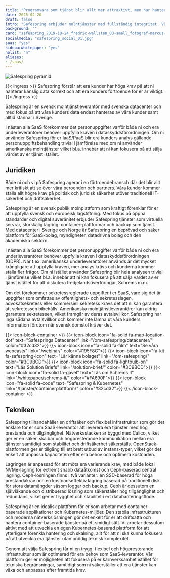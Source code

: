 ```yaml
---
title: "Programvara som tjänst blir allt mer attraktivt, men hur hanteras personuppgifterna?"
date: 2025-02-20
draft: false
intro: "Safespring erbjuder molntjänster med fullständig integritet. Våra datacenter, som är belägna i Sverige, säkerställer att dina data hanteras enbart av dig – och aldrig exporteras utanför landet."
background: ""
card: "safespring_2019-10-24_fredric-wallsten_03-small_fotograf-marcus-boberg.jpg"
socialmedia: "safespring_social_01.jpg"
saas: "yes"
sidebarwhitepaper: "yes"
nolist: "n"
aliases:
- /saas/
---
```


![Safespring pyramid](/img/graphics/safespring-pyramid-2025.svg)

{{< ingress >}}
Safespring förstår att era kunder har höga krav på att ni hanterar känslig data korrekt och att era kunders förtroende för er är viktigt.
{{< /ingress >}}

Safespring är en svensk molntjänstleverantör med svenska datacenter och med fokus på att våra kunders data endast hanteras av våra kunder samt alltid stannar i Sverige. 

I nästan alla SaaS förekommer det personuppgifter varför både ni och era underleverantörer behöver uppfylla kraven i dataskyddsförordningen. Om ni använder Safespring för er IaaS/PaaS blir era kunders analys gällande personuppgiftsbehandling trivial i jämförelse med om ni använder amerikanska molntjänster vilket bl.a. innebär att ni kan fokusera på att sälja värdet av er tjänst istället.

## Juridiken 
Både ni och vi på Safespring agerar i en förtroendebransch där det blir allt mer kritiskt att se över våra beroenden och partners. Våra kunder kommer ställa allt högre krav på politisk och juridisk säkerhet utöver traditionell IT-säkerhet och driftsäkerhet.

Safespring är en svensk publik molnplattform som kraftigt förenklar för er att uppfylla svensk och europeisk lagstiftning. Med fokus på öppna standarder och digital suveränitet erbjuder Safespring tjänster som virtuella servrar, storskalig lagring, container-plattformar och backup som tjänst. Med datacenter i Sverige och Norge är Safespring en beprövad och säker plattform för SaaS-bolag, myndigheter, datadrivna bolag och den akademiska sektorn.

I nästan alla SaaS förekommer det personuppgifter varför både ni och era underleverantörer behöver uppfylla kraven i dataskyddsförordningen (GDPR). När t.ex. amerikanska underleverantörer används är det mycket krångligare att uppfylla kraven, mer analys krävs och kunderna kommer ställa fler frågor. Om ni istället använder Safespring blir hela analysen trivial i jämförelse vilket bl.a. innebär att ni kan fokusera på att sälja värdet av er tjänst istället för att diskutera tredjelandsöverföringar, Schrems m.m.

Om det förekommer sekretessreglerade uppgifter i er SaaS, vare sig det är uppgifter som omfattas av offentlighets- och sekretesslagen, advokatsekretess eller kommersiell sekretess krävs det att ni kan garantera att sekretessen bibehålls. Amerikanska molntjänstleverantörer kan aldrig garantera sekretessen, vilket framgår av deras avtalsvillkor. Safespring har inga sådana avtalsvillkor och kommer inte lämna ut våra kunders information förutom när svensk domstol kräver det.

{{< icon-block-container >}}
	{{< icon-block icon="fa-solid fa-map-location-dot" text="Safesprings Datacenter" link="/om-safespring/datacenter/" color="#32cd32">}}
	{{< icon-block icon="fa-solid fa-film" text="Se våra webcasts" link="/webinar/" color="#195F8C">}}
	{{< icon-block icon="fa-kit fa-safespring-icon" text="Lär känna bolaget" link="/om-safespring/" color="#3C9BCD">}}
	{{< icon-block icon="fa-solid fa-lightbulb-on" text="Läs Solution Briefs" link="/solution-brief/" color="#3C9BCD">}}
	{{< icon-block icon="fa-solid fa-gavel" text="Läs om Schrems II" link="/whitepaper/schrems-ii/" color="#FA690F">}}
	{{< icon-block icon="fa-solid fa-code" text="Safespring & Kubernetes" link="/tjanster/containerplattform/" color="#32cd32">}}
{{< /icon-block-container >}}

## Tekniken
Safespring tillhandahåller en driftsäker och flexibel infrastruktur som gör det enklare för er som SaaS-leverantör att leverera era tjänster med hög prestanda och tillgänglighet. Nätverksstacken är byggd med Calico, vilket ger er en säker, skalbar och högpresterande kommunikation mellan era tjänster samtidigt som stabilitet och driftsäkerhet säkerställs. OpenStack-plattformen ger er tillgång till ett brett utbud av instans-typer, vilket gör det enkelt att anpassa kapaciteten efter era behov och optimera kostnaden.

Lagringen är anpassad för att möta era varierande krav, med både lokal NVMe-lagring för extremt snabb dataåtkomst och Ceph-baserad central lagring. Ceph-lösningen finns i två varianter: en SSD-baserad för höga prestandakrav och en kostnadseffektiv lagring baserad på traditionell disk för stora datamängder såsom loggar och backup. Ceph är dessutom en självläkande och distribuerad lösning som säkerställer hög tillgänglighet och redundans, vilket ger er trygghet och stabilitet i ert datahanteringsflöde.

Safespring är en idealisk plattform för er som arbetar med container-baserade applikationer och Kubernetes-miljöer. Den stabila infrastrukturen och moderna nätverkslösningen gör det enkelt för er att driftsätta och hantera container-baserade tjänster på ett smidigt sätt. Vi arbetar dessutom aktivt med att utveckla en egen Kubernetes-baserad plattform för att ytterligare förenkla hantering och skalning, allt för att ni ska kunna fokusera på att utveckla era tjänster utan onödig teknisk komplexitet.

Genom att välja Safespring får ni en trygg, flexibel och högpresterande infrastruktur som är optimerad för era behov som SaaS-leverantör. Vår plattform ger er möjligheten att fokusera på er kärnverksamhet istället för tekniska begränsningar, samtidigt som ni säkerställer att era tjänster kan växa och anpassas efter framtida krav.

